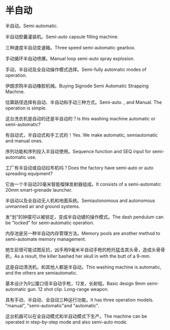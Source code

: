 # 半自动

<p><span class="chinese">半自动。</span><span class="english">Semi-automatic.</span></p>

<p><span class="chinese">半自动胶囊灌装机。</span><span class="english">Semi-auto capsule filling machine.</span></p>

<p><span class="chinese">三种速度半自动变速箱。</span><span class="english">Three speed semi-automatic gearbox.</span></p>

<p><span class="chinese">手动循环半自动喷爆。</span><span class="english">Manual loop semi-auto spray explosion.</span></p>

<p><span class="chinese">手动，半自动及全自动操作模式选择。</span><span class="english">Semi-fully automatic modes of operation.</span></p>

<p><span class="chinese">伊朗求购半自动橡胶机械。</span><span class="english">Buying Signode Semi Automatic Strapping Machine.</span></p>

<p><span class="chinese">估算路径选择有自动、半自动和手动三种方式。</span><span class="english">Semi-auto. , and Manual. The operation is simple.</span></p>

<p><span class="chinese">这台洗衣机是自动的还是半自动的？</span><span class="english">Is this washing machine automatic or semi-automatic?</span></p>

<p><span class="chinese">有自动式，半自动式和手工式的！</span><span class="english">Yes. We make automatic, semiautomatic and manual ones.</span></p>

<p><span class="chinese">序列功能和序列投入半自动使用。</span><span class="english">Sequence function and SEQ input for semi-automatic use.</span></p>

<p><span class="chinese">工厂有半自动或自动拉布机吗？</span><span class="english">Does the factory have semi-auto or auto spreading equipment?</span></p>

<p><span class="chinese">它由一个半自动20毫米智能榴弹发射器组成。</span><span class="english">It consists of a semi-automatic 20mm smart-grenade launcher.</span></p>

<p><span class="chinese">半自动以及全自动无人机和地面系统。</span><span class="english">Semiautonomous and autonomous unmanned air and ground systems.</span></p>

<p><span class="chinese">发“划”的钟摆可以被锁定，变成半自动键的操作模式。</span><span class="english">The dash pendulum can be "locked" for semi-automatic operation.</span></p>

<p><span class="chinese">内存池是另一种半自动内存管理方法。</span><span class="english">Memory pools are another method to semi-automate memory management.</span></p>

<p><span class="chinese">她生前很可能试图反抗，凶手用9毫米半自动手枪的枪托猛击其头骨，造成头骨骨折。</span><span class="english">As a result, the killer bashed her skull in with the butt of a 9-mm.</span></p>

<p><span class="chinese">这是自动清洗机，和其他人都是半自动。</span><span class="english">This washing machine is automatic, and the others are semiautomatic.</span></p>

<p><span class="chinese">基本设计为9公厘口径半自动手枪，12发，长射程。</span><span class="english">Basic design 9mm semi-automatic gun. 12 shot clip. Long-range weapon.</span></p>

<p><span class="chinese">具有手动、半自动、全自动三种运行功能。</span><span class="english">It has three operation models. "manual", "semi-automatic"and "automatic".</span></p>

<p><span class="chinese">这台机器可以在全自动模式和半自动模式下生产。</span><span class="english">The machine can be operated in step-by-step mode and also semi-auto mode.</span></p>

